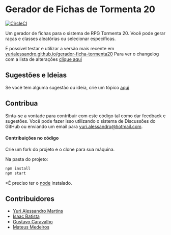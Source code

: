 # Gerador de Fichas de Tormenta 20

[![CircleCI](https://circleci.com/gh/YuriAlessandro/gerador-ficha-tormenta20/tree/main.svg?style=svg)](https://yurialessandro.github.io/gerador-ficha-tormenta20/)

Um gerador de fichas para o sistema de RPG Tormenta 20.
Você pode gerar raças e classes aleatórias ou selecionar específicas.

É possível testar e utilizar a versão mais recente em [yurialessandro.github.io/gerador-ficha-tormenta20](https://yurialessandro.github.io/gerador-ficha-tormenta20/)
Para ver o changelog com a lista de alterações [clique aqui](https://yurialessandro.github.io/gerador-ficha-tormenta20/changelog)

## Sugestões e Ideias

Se você tem alguma sugestão ou ideia, crie um tópico [aqui](https://github.com/YuriAlessandro/gerador-ficha-tormenta20/discussions)

## Contribua

Sinta-se a vontade para contribuir com este código tal como dar feedback e sugestões. Você pode fazer isso utilizando o sistema de Discussões do GitHub ou enviando um email para yuri.alessandro@hotmail.com.

#### Contribuições no código

Crie um fork do projeto e o clone para sua máquina.

Na pasta do projeto: 

```bash
npm install
npm start
```

*É preciso ter o [node](https://nodejs.org/en/) instalado.






## Contribuidores

- [Yuri Alessandro Martins](https://github.com/YuriAlessandro)
- [Isaac Batista](https://github.com/isaacbatst)
- [Gustavo Caravalho](https://github.com/GustavoAC)
- [Mateus Medeiros](https://github.com/mateusmcordeiro)
